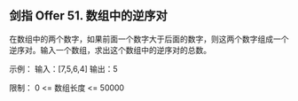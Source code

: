  ## 剑指 Offer 51. 数组中的逆序对
 
在数组中的两个数字，如果前面一个数字大于后面的数字，则这两个数字组成一个逆序对。输入一个数组，求出这个数组中的逆序对的总数。

 
 示例：
 输入：[7,5,6,4]
 输出：5
   
 限制：
 0 <= 数组长度 <= 50000